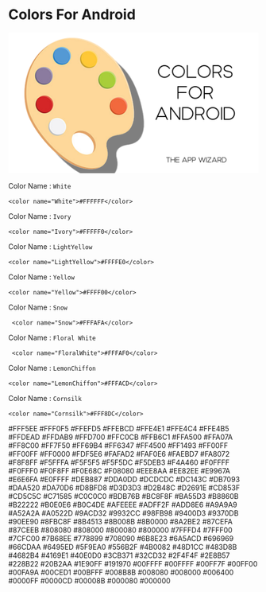 # Colors For Android

![Image of Header](https://github.com/TheAppWizard/Colors-For-Android/blob/main/headerGit.png)

 
 Color Name : `White`
 ```
 <color name="White">#FFFFFF</color>
 ```
 Color Name : `Ivory`
 ```
 <color name="Ivory">#FFFFF0</color>
  ```
 Color Name : `LightYellow`
 ```
 <color name="LightYellow">#FFFFE0</color>
  ```
  
 Color Name : `Yellow`
 ```
 <color name="Yellow">#FFFF00</color>
  ```

Color Name : `Snow`
 ```
  <color name="Snow">#FFFAFA</color>
  ```
  
 Color Name : `Floral White`
 ```
  <color name="FloralWhite">#FFFAF0</color>
  ```
  
 Color Name : `LemonChiffon`
 ```
 <color name="LemonChiffon">#FFFACD</color>
  ```
 
 Color Name : `Cornsilk`
 ```
 <color name="Cornsilk">#FFF8DC</color>
  ```
 
 

 <color name="Seashell">#FFF5EE</color>
 <color name="LavenderBlush">#FFF0F5</color>
 <color name="PapayaWhip">#FFEFD5</color>
 <color name="BlanchedAlmond">#FFEBCD</color>
 <color name="MistyRose">#FFE4E1</color>
 <color name="Bisque">#FFE4C4</color>
 <color name="Moccasin">#FFE4B5</color>
 <color name="NavajoWhite">#FFDEAD</color>
 <color name="PeachPuff">#FFDAB9</color>
 <color name="Gold">#FFD700</color>
 <color name="Pink">#FFC0CB</color>
 <color name="LightPink">#FFB6C1</color>
 <color name="Orange">#FFA500</color>
 <color name="LightSalmon">#FFA07A</color>
 <color name="DarkOrange">#FF8C00</color>
 <color name="Coral">#FF7F50</color>
 <color name="HotPink">#FF69B4</color>
 <color name="Tomato">#FF6347</color>
 <color name="OrangeRed">#FF4500</color>
 <color name="DeepPink">#FF1493</color>
 <color name="Fuchsia">#FF00FF</color>
 <color name="Magenta">#FF00FF</color>
 <color name="Red">#FF0000</color>
 <color name="OldLace">#FDF5E6</color>
 <color name="LightGoldenrodYellow">#FAFAD2</color>
 <color name="Linen">#FAF0E6</color>
 <color name="AntiqueWhite">#FAEBD7</color>
 <color name="Salmon">#FA8072</color>
 <color name="GhostWhite">#F8F8FF</color>
 <color name="MintCream">#F5FFFA</color>
 <color name="WhiteSmoke">#F5F5F5</color>
 <color name="Beige">#F5F5DC</color>
 <color name="Wheat">#F5DEB3</color>
 <color name="SandyBrown">#F4A460</color>
 <color name="Azure">#F0FFFF</color>
 <color name="Honeydew">#F0FFF0</color>
 <color name="AliceBlue">#F0F8FF</color>
 <color name="Khaki">#F0E68C</color>
 <color name="LightCoral">#F08080</color>
 <color name="PaleGoldenrod">#EEE8AA</color>
 <color name="Violet">#EE82EE</color>
 <color name="DarkSalmon">#E9967A</color>
 <color name="Lavender">#E6E6FA</color>
 <color name="LightCyan">#E0FFFF</color>
 <color name="BurlyWood">#DEB887</color>
 <color name="Plum">#DDA0DD</color>
 <color name="Gainsboro">#DCDCDC</color>
 <color name="Crimson">#DC143C</color>
 <color name="PaleVioletRed">#DB7093</color>
 <color name="Goldenrod">#DAA520</color>
 <color name="Orchid">#DA70D6</color>
 <color name="Thistle">#D8BFD8</color>
 <color name="LightGrey">#D3D3D3</color>
 <color name="Tan">#D2B48C</color>
 <color name="Chocolate">#D2691E</color>
 <color name="Peru">#CD853F</color>
 <color name="IndianRed">#CD5C5C</color>
 <color name="MediumVioletRed">#C71585</color>
 <color name="Silver">#C0C0C0</color>
 <color name="DarkKhaki">#BDB76B</color>
 <color name="RosyBrown">#BC8F8F</color>
 <color name="MediumOrchid">#BA55D3</color>
 <color name="DarkGoldenrod">#B8860B</color>
 <color name="FireBrick">#B22222</color>
 <color name="PowderBlue">#B0E0E6</color>
 <color name="LightSteelBlue">#B0C4DE</color>
 <color name="PaleTurquoise">#AFEEEE</color>
 <color name="GreenYellow">#ADFF2F</color>
 <color name="LightBlue">#ADD8E6</color>
 <color name="DarkGray">#A9A9A9</color>
 <color name="Brown">#A52A2A</color>
 <color name="Sienna">#A0522D</color>
 <color name="YellowGreen">#9ACD32</color>
 <color name="DarkOrchid">#9932CC</color>
 <color name="PaleGreen">#98FB98</color>
 <color name="DarkViolet">#9400D3</color>
 <color name="MediumPurple">#9370DB</color>
 <color name="LightGreen">#90EE90</color>
 <color name="DarkSeaGreen">#8FBC8F</color>
 <color name="SaddleBrown">#8B4513</color>
 <color name="DarkMagenta">#8B008B</color>
 <color name="DarkRed">#8B0000</color>
 <color name="BlueViolet">#8A2BE2</color>
 <color name="LightSkyBlue">#87CEFA</color>
 <color name="SkyBlue">#87CEEB</color>
 <color name="Gray">#808080</color>
 <color name="Olive">#808000</color>
 <color name="Purple">#800080</color>
 <color name="Maroon">#800000</color>
 <color name="Aquamarine">#7FFFD4</color>
 <color name="Chartreuse">#7FFF00</color>
 <color name="LawnGreen">#7CFC00</color>
 <color name="MediumSlateBlue">#7B68EE</color>
 <color name="LightSlateGray">#778899</color>
 <color name="SlateGray">#708090</color>
 <color name="OliveDrab">#6B8E23</color>
 <color name="SlateBlue">#6A5ACD</color>
 <color name="DimGray">#696969</color>
 <color name="MediumAquamarine">#66CDAA</color>
 <color name="CornflowerBlue">#6495ED</color>
 <color name="CadetBlue">#5F9EA0</color>
 <color name="DarkOliveGreen">#556B2F</color>
 <color name="Indigo">#4B0082</color>
 <color name="MediumTurquoise">#48D1CC</color>
 <color name="DarkSlateBlue">#483D8B</color>
 <color name="SteelBlue">#4682B4</color>
 <color name="RoyalBlue">#4169E1</color>
 <color name="Turquoise">#40E0D0</color>
 <color name="MediumSeaGreen">#3CB371</color>
 <color name="LimeGreen">#32CD32</color>
 <color name="DarkSlateGray">#2F4F4F</color>
 <color name="SeaGreen">#2E8B57</color>
 <color name="ForestGreen">#228B22</color>
 <color name="LightSeaGreen">#20B2AA</color>
 <color name="DodgerBlue">#1E90FF</color>
 <color name="MidnightBlue">#191970</color>
 <color name="Aqua">#00FFFF</color>
 <color name="Cyan">#00FFFF</color>
 <color name="SpringGreen">#00FF7F</color>
 <color name="Lime">#00FF00</color>
 <color name="MediumSpringGreen">#00FA9A</color>
 <color name="DarkTurquoise">#00CED1</color>
 <color name="DeepSkyBlue">#00BFFF</color>
 <color name="DarkCyan">#008B8B</color>
 <color name="Teal">#008080</color>
 <color name="Green">#008000</color>
 <color name="DarkGreen">#006400</color>
 <color name="Blue">#0000FF</color>
 <color name="MediumBlue">#0000CD</color>
 <color name="DarkBlue">#00008B</color>
 <color name="Navy">#000080</color>
 <color name="Black">#000000</color>

